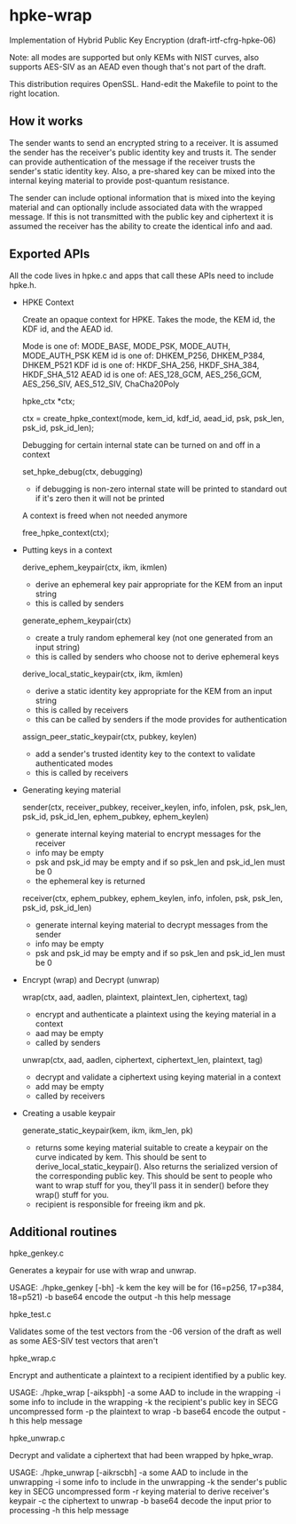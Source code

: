 # hpke-wrap

Implementation of Hybrid Public Key Encryption (draft-irtf-cfrg-hpke-06)

  Note: all modes are supported but only KEMs with NIST curves, also supports AES-SIV
        as an AEAD even though that's not part of the draft.

  This distribution requires OpenSSL. Hand-edit the Makefile to point to the right
  location.

How it works
------------

The sender wants to send an encrypted string to a receiver. It is assumed the sender
has the receiver's public identity key and trusts it. The sender can provide
authentication of the message if the receiver trusts the sender's static identity key.
Also, a pre-shared key can be mixed into the internal keying material to provide
post-quantum resistance.

The sender can include optional information that is mixed into the keying material and
can optionally include associated data with the wrapped message. If this is not
transmitted with the public key and ciphertext it is assumed the receiver has the
ability to create the identical info and aad.

Exported APIs
-------------

All the code lives in hpke.c and apps that call these APIs need to include hpke.h.

* HPKE Context

  Create an opaque context for HPKE. Takes the mode, the KEM id, the KDF id,
  and the AEAD id.

  Mode is one of: MODE_BASE, MODE_PSK, MODE_AUTH, MODE_AUTH_PSK
  KEM id is one of: DHKEM_P256, DHKEM_P384, DHKEM_P521
  KDF id is one of: HKDF_SHA_256, HKDF_SHA_384, HKDF_SHA_512
  AEAD id is one of: AES_128_GCM, AES_256_GCM, AES_256_SIV, AES_512_SIV, ChaCha20Poly
  
  hpke_ctx *ctx;

  ctx = create_hpke_context(mode, kem_id, kdf_id, aead_id, psk, psk_len, psk_id, psk_id_len);

  Debugging for certain internal state can be turned on and off in a context

  set_hpke_debug(ctx, debugging)

    - if debugging is non-zero internal state will be printed to standard out if it's
      zero then it will not be printed

  A context is freed when not needed anymore
  
  free_hpke_context(ctx);
  
* Putting keys in a context

  derive_ephem_keypair(ctx, ikm, ikmlen)
  
    - derive an ephemeral key pair appropriate for the KEM from an input string
    - this is called by senders

  generate_ephem_keypair(ctx)

    - create a truly random ephemeral key (not one generated from an input string)
    - this is called by senders who choose not to derive ephemeral keys

  derive_local_static_keypair(ctx, ikm, ikmlen)

    - derive a static identity key appropriate for the KEM from an input string
    - this is called by receivers
    - this can be called by senders if the mode provides for authentication
    
  assign_peer_static_keypair(ctx, pubkey, keylen)

    - add a sender's trusted identity key to the context to validate authenticated modes
    - this is called by receivers 

* Generating keying material

  sender(ctx, receiver_pubkey, receiver_keylen, info, infolen,
  	 psk, psk_len, psk_id, psk_id_len, ephem_pubkey, ephem_keylen)

    - generate internal keying material to encrypt messages for the receiver
    - info may be empty
    - psk and psk_id may be empty and if so psk_len and psk_id_len must be 0
    - the ephemeral key is returned

  receiver(ctx, ephem_pubkey, ephem_keylen, info, infolen, psk, psk_len, psk_id, psk_id_len)

    - generate internal keying material to decrypt messages from the sender
    - info may be empty
    - psk and psk_id may be empty and if so psk_len and psk_id_len must be 0

* Encrypt (wrap) and Decrypt (unwrap)

  wrap(ctx, aad, aadlen, plaintext, plaintext_len, ciphertext, tag)

    - encrypt and authenticate a plaintext using the keying material in a context
    - aad may be empty
    - called by senders

  unwrap(ctx, aad, aadlen, ciphertext, ciphertext_len, plaintext, tag)

    - decrypt and validate a ciphertext using keying material in a context
    - add may be empty
    - called by receivers

* Creating a usable keypair

  generate_static_keypair(kem, ikm, ikm_len, pk)

    - returns some keying material suitable to create a keypair on the curve indicated
      by kem. This should be sent to derive_local_static_keypair(). Also returns the
      serialized version of the corresponding public key. This should be sent to people
      who want to wrap stuff for you, they'll pass it in sender() before they wrap()
      stuff for you.
    - recipient is responsible for freeing ikm and pk.

Additional routines
-------------------

hpke_genkey.c

  Generates a keypair for use with wrap and unwrap.

  USAGE: ./hpke_genkey [-bh]
        -k  kem the key will be for (16=p256, 17=p384, 18=p521)
        -b  base64 encode the output
        -h  this help message

hpke_test.c

  Validates some of the test vectors from the -06 version of the draft as well
  as some AES-SIV test vectors that aren't

hpke_wrap.c

  Encrypt and authenticate a plaintext to a recipient identified by a public key.

  USAGE: ./hpke_wrap [-aikspbh]
        -a  some AAD to include in the wrapping
        -i  some info to include in the wrapping
        -k  the recipient's public key in SECG uncompressed form
        -p  the plaintext to wrap
        -b  base64 encode the output
        -h  this help message

hpke_unwrap.c

  Decrypt and validate a ciphertext that had been wrapped by hpke_wrap.

  USAGE: ./hpke_unwrap [-aikrscbh]
        -a  some AAD to include in the unwrapping
        -i  some info to include in the unwrapping
        -k  the sender's public key in SECG uncompressed form
        -r  keying material to derive receiver's keypair
        -c  the ciphertext to unwrap
        -b  base64 decode the input prior to processing
        -h  this help message
